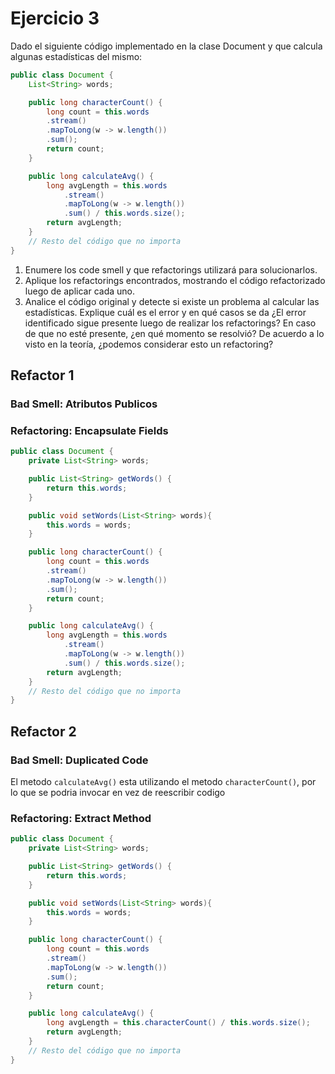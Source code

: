 # Ejercicio 3

Dado el siguiente código implementado en la clase Document y que calcula algunas estadísticas del mismo:

```java
public class Document {
    List<String> words;

    public long characterCount() {
 	    long count = this.words
        .stream()
        .mapToLong(w -> w.length())
        .sum();
        return count;
    }

    public long calculateAvg() {
        long avgLength = this.words
            .stream()
            .mapToLong(w -> w.length())
            .sum() / this.words.size();
        return avgLength;
    }
    // Resto del código que no importa
}
```

1. Enumere los code smell y que refactorings utilizará para solucionarlos.
2. Aplique los refactorings encontrados, mostrando el código refactorizado luego de aplicar cada uno.
3. Analice el código original y detecte si existe un problema al calcular las estadísticas. Explique cuál es el error y en qué casos se da ¿El error identificado sigue presente luego de realizar los refactorings? En caso de que no esté presente, ¿en qué momento se resolvió? De acuerdo a lo visto en la teoría, ¿podemos considerar esto un refactoring?

## Refactor 1 
### **Bad Smell:** Atributos Publicos
### **Refactoring:** Encapsulate Fields
```java
public class Document {
    private List<String> words;

    public List<String> getWords() {
        return this.words;
    }

    public void setWords(List<String> words){
        this.words = words;
    }

    public long characterCount() {
 	    long count = this.words
        .stream()
        .mapToLong(w -> w.length())
        .sum();
        return count;
    }

    public long calculateAvg() {
        long avgLength = this.words
            .stream()
            .mapToLong(w -> w.length())
            .sum() / this.words.size();
        return avgLength;
    }
    // Resto del código que no importa
}
```

## Refactor 2
### **Bad Smell:** Duplicated Code
El metodo `calculateAvg()` esta utilizando el metodo `characterCount()`, por lo que se podria invocar en vez de reescribir codigo
### **Refactoring:** Extract Method 
```java
public class Document {
    private List<String> words;

    public List<String> getWords() {
        return this.words;
    }

    public void setWords(List<String> words){
        this.words = words;
    }

    public long characterCount() {
 	    long count = this.words
        .stream()
        .mapToLong(w -> w.length())
        .sum();
        return count;
    }

    public long calculateAvg() {
        long avgLength = this.characterCount() / this.words.size();
        return avgLength;
    }
    // Resto del código que no importa
}
```